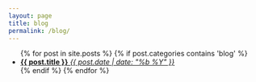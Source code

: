```yaml
---
layout: page
title: blog
permalink: /blog/
---
```


<!-- <ul class="post-list">
  {% for post in site.posts %}
  {% if post.categories contains 'blog' %}
  <li>
         <span class="post-meta">{{ post.date | date: "%b %-d, %Y" }}</span>

<h2>
  <a class="post-link" href="{{ post.url | prepend: site.baseurl }}">{{ post.title }}</a>
</h2>
</li>
{% endif %}
{% endfor %}
</ul> -->

<ul class="tablelist">
    {% for post in site.posts %}
    {% if post.categories contains 'blog' %}
    <li>
        <a href="{{ post.url | prepend: site.baseurl }}">
            <b class="label">{{ post.title }}</b>
            <em class="detail">{{ post.date | date: "%b %Y" }}</em>
        </a>
    </li>
    {% endif %}
    {% endfor %}

</ul>


